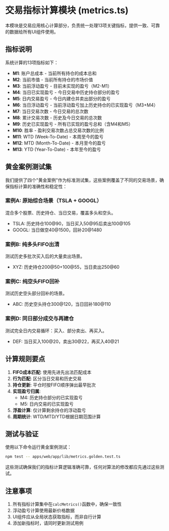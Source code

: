 # 交易指标计算模块 (metrics.ts)

本模块是交易应用核心计算部分，负责统一处理13项关键指标，提供一致、可靠的数据给所有UI组件使用。

## 指标说明

系统计算的13项指标如下：

- **M1**: 账户总成本 - 当前所有持仓的成本总和
- **M2**: 当前市值 - 当前所有持仓的市场价值
- **M3**: 当前浮动盈亏 - 目前未实现的盈亏（M2-M1）
- **M4**: 当日已实现盈亏 - 今日交易中历史持仓部分的盈亏
- **M5**: 日内交易盈亏 - 今日内建仓并卖出部分的盈亏
- **M6**: 当日浮动盈亏 - 当前浮动盈亏加上历史持仓的已实现盈亏（M3+M4）
- **M7**: 当日交易次数 - 今日交易的总次数
- **M8**: 累计交易次数 - 历史及今日交易的总次数
- **M9**: 历史已实现盈亏 - 所有已实现的盈亏总和（含M4和M5）
- **M10**: 胜率 - 盈利交易次数占总交易次数的比例
- **M11**: WTD (Week-To-Date) - 本周至今的盈亏
- **M12**: MTD (Month-To-Date) - 本月至今的盈亏
- **M13**: YTD (Year-To-Date) - 本年至今的盈亏

## 黄金案例测试集

我们提供了四个"黄金案例"作为标准测试集，这些案例覆盖了不同的交易场景，确保指标计算的准确性和稳定性：

### 案例A: 原始综合场景（TSLA + GOOGL）

混合多个股票、历史持仓、当日交易，覆盖多头和空头。

- TSLA: 历史持仓100@90，当日买入50@95后卖出100@105
- GOOGL: 当日做空40@1500，回补20@1480

### 案例B: 纯多头FIFO出清

测试历史多批次买入后的大量卖出场景。

- XYZ: 历史持仓200@50+100@55，当日卖出250@60

### 案例C: 纯空头FIFO回补

测试历史空头部分回补的场景。

- ABC: 历史空头持仓300@120，当日回补180@110

### 案例D: 同日部分成交与再建仓

测试完全日内交易循环：买入、部分卖出、再买入。

- DEF: 当日买入100@20，卖出30@22，再买入40@21

## 计算规则要点

1. **FIFO成本匹配**: 使用先进先出法匹配成本
2. **行为匹配**: 区分当日交易和历史交易
3. **持仓更新**: 平仓时按FIFO顺序弹出最早批次
4. **实现盈亏归属**:
   - M4: 历史持仓部分的已实现盈亏
   - M5: 日内交易的已实现盈亏
5. **浮盈计算**: 仅计算剩余持仓的浮动盈亏
6. **周期统计**: WTD/MTD/YTD根据日期范围计算

## 测试与验证

使用以下命令运行黄金案例测试：

```bash
npm test -- apps/web/app/lib/metrics.golden.test.ts
```

这些测试确保我们的指标计算逻辑准确可靠，任何对算法的修改都应先通过这些测试。

## 注意事项

1. 所有指标计算集中在`calcMetrics()`函数中，确保一致性
2. 浮动盈亏计算使用最新价格数据
3. UI组件应从全局状态获取指标，而非自行计算
4. 添加新指标时，请同时更新测试用例
